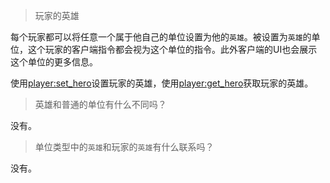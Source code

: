 > 玩家的英雄

每个玩家都可以将任意一个属于他自己的单位设置为他的`英雄`。被设置为`英雄`的单位，这个玩家的客户端指令都会视为这个单位的指令。此外客户端的UI也会展示这个单位的更多信息。

使用[player:set_hero]设置玩家的英雄，使用[player:get_hero]获取玩家的英雄。

> 英雄和普通的单位有什么不同吗？

没有。

> 单位类型中的`英雄`和玩家的`英雄`有什么联系吗？

没有。

[player:set_hero]: ac/api/player?=set_hero
[player:get_hero]: ac/api/player?=get_hero
